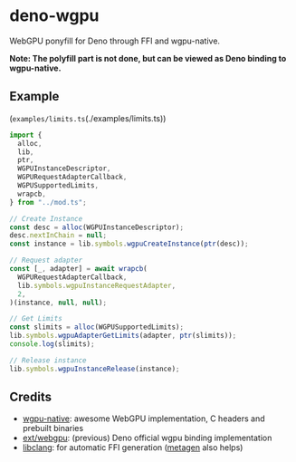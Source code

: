# deno-wgpu

WebGPU ponyfill for Deno through FFI and wgpu-native.

**Note: The polyfill part is not done, but can be viewed as Deno binding to wgpu-native.**

## Example

(`examples/limits.ts`(./examples/limits.ts))

```ts
import {
  alloc,
  lib,
  ptr,
  WGPUInstanceDescriptor,
  WGPURequestAdapterCallback,
  WGPUSupportedLimits,
  wrapcb,
} from "../mod.ts";

// Create Instance
const desc = alloc(WGPUInstanceDescriptor);
desc.nextInChain = null;
const instance = lib.symbols.wgpuCreateInstance(ptr(desc));

// Request adapter
const [_, adapter] = await wrapcb(
  WGPURequestAdapterCallback,
  lib.symbols.wgpuInstanceRequestAdapter,
  2,
)(instance, null, null);

// Get Limits
const slimits = alloc(WGPUSupportedLimits);
lib.symbols.wgpuAdapterGetLimits(adapter, ptr(slimits));
console.log(slimits);

// Release instance
lib.symbols.wgpuInstanceRelease(instance);
```

## Credits

- [wgpu-native](https://github.com/gfx-rs/wgpu-native): awesome WebGPU implementation, C headers and prebuilt binaries
- [ext/webgpu](https://github.com/denoland/deno/tree/v1.22.3/ext/webgpu): (previous) Deno official wgpu binding implementation
- [libclang](https://github.com/aapoalas/libclang_deno): for automatic FFI generation ([metagen](https://github.com/shirakaba/clang_metagen_deno) also helps)
